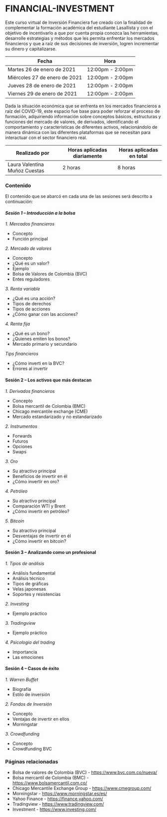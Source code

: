 # FINANCIAL-INVESTMENT

Este curso virtual de Inversión Financiera fue creado con la finalidad de complementar la formación académica del estudiante Lasallista y con el objetivo de incentivarlo a que por cuenta propia conozca las herramientas, desarrolle estrategias y métodos que les permita enfrentar los mercados financieros y que a raíz de sus decisiones de inversión, logren incrementar su dinero y capitalizarse.

| Fecha | Hora |
| --- | --- |
| Martes 26 de enero de 2021 | 12:00pm - 2:00pm |
| Miércoles 27 de enero de 2021 | 12:00pm - 2:00pm |
| Jueves 28 de enero de 2021 | 12:00pm - 2:00pm |
| Viernes 29 de enero de 2021 | 12:00pm - 2:00pm |

Dada la situación económica que se enfrenta en los mercados financieros a raíz del COVID-19, este espacio fue base para poder reforzar el proceso de formación, adquiriendo información sobre conceptos básicos, estructuras y funciones del mercado de valores, de derivados, identificando el comportamiento y características de diferentes activos, relacionándolo de manera dinámica con las diferentes plataformas que se necesitan para interactuar con el sector financiero real.

| Realizado por | Horas aplicadas diariamente | Horas aplicadas en total |
| --- | --- | --- |
|Laura Valentina Muñoz Cuestas | 2 horas | 8 horas |

### Contenido

El contenido que se abarcó en cada una de las sesiones será descrito a continuación:

#### *Sesión 1 – Introducción a la bolsa*

*1. Mercados financieros*

- Concepto
- Función principal

*2. Mercado de valores*

- Concepto
- ¿Qué es un valor?
- Ejemplo
- Bolsa de Valores de Colombia (BVC)
- Entes reguladores

*3. Renta variable*

- ¿Qué es una acción?
- Tipos de derechos
- Tipos de acciones
- ¿Cómo ganar con las acciones?

*4. Renta fija*

- ¿Qué es un bono?
- ¿Quienes emiten los bonos?
- Mercado primario y secundario

*Tips financieros*

- ¿Cómo inverti en la BVC?
- Errores al invertir

#### Sesión 2 – Los activos que más destacan

*1. Derivados financieros*

- Concepto
- Bolsa mercantil de Colombia (BMC)
- Chicago mercantile exchange (CME)
- Mercado estandarizado y no estandarizado

*2. Instrumentos*

- Forwards
- Futuros
- Opciones
- Swaps

*3. Oro*

- Su atractivo principal
- Beneficios de invertir en él
- ¿Cómo invertir en oro?

*4. Petróleo*

- Su atractivo principal
- Comparación WTI y Brent
- ¿Cómo invertir en petróleo?

*5. Bitcoin*

- Su atractivo principal
- Desventajas de invertir en él
- ¿Cómo invertir en bitcoin?

#### Sesión 3 – Analizando como un profesional

*1. Tipos de análisis*

- Análisis fundamental
- Análisis técnico
- Tipos de gráficas
- Velas japonesas
- Soportes y resistencias

*2. Investing*

- Ejemplo práctico 

*3. Tradingview*

- Ejemplo práctico

*4. Psicología del trading*

- Importancia
- Las emociones

#### Sesión 4 – Casos de éxito

*1. Warren Buffet*

- Biografía
- Estilo de inversión

*2. Fondos de Inversión*

- Concepto
- Ventajas de invertir en ellos
- Morningstar

*3. Crowdfunding*

- Concepto
- Crowdfunding BVC

### Páginas relacionadas

- Bolsa de valores de Colombia (BVC) - https://www.bvc.com.co/nueva/
- Bolsa mercantil de Colombia (BMC) - https://www.bolsamercantil.com.co/
- Chicago Mercantile Exchange Group - https://www.cmegroup.com/
- Morningstar - https://www.morningstar.es/es/
- Yahoo Finance - https://finance.yahoo.com/
- Tradingview - https://www.tradingview.com/
- Investment - https://www.investing.com/
